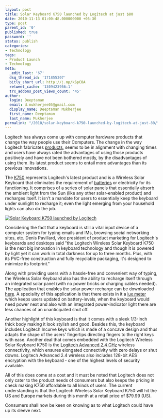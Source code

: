 ```yaml
---
layout: post
title: Solar Keyboard K750 launched by Logitech at just $80
date: 2010-11-13 01:00:48.000000000 +05:30
type: post
parent_id: '0'
published: true
password: ''
status: publish
categories:
- Technology
tags:
- Product Launch
- Technology
meta:
  _edit_last: '67'
  dsq_thread_id: '171855307'
  bitly_short_url: http://j.mp/kSpCOA
  retweet_cache: '1309423956:1'
  trx_addons_post_views_count: '45'
author:
  login: Deeptaman
  email: d.mukherjee05@gmail.com
  display_name: Deeptaman Mukherjee
  first_name: Deeptaman
  last_name: Mukherjee
permalink: "/2010/solar-keyboard-k750-launched-by-logitech-at-just-80/"
---
```

<p>Logitech has always come up with computer hardware products that change the way people use their Computers. The change in the way Logitech fabricates <a href="http://www.logitech.com/en-us/349/7073">products</a>, seems to be in alignment with changing times and users have always rated the advantages of using those products positively and have not been bothered mostly, by the disadvantages of using them. Its latest product seems to entail more advantages than its previous innovations. </p>
<p>The <a href="http://www.logitech.com/en-us/keyboards/keyboard/devices/k750-keyboard">K750</a> represents Logitech's latest product and is a Wireless Solar Keyboard that eliminates the requirement of <a href="http://www.logitech.com/en-us/keyboards/keyboard/devices/6007">batteries</a> or electricity for its functioning. It comprises of a series of solar panels that essentially absorb the ambient light from the Sun (like any other solar-enabled product) and recharges itself. It isn't a mandate for users to essentially keep the keyboard under sunlight to recharge it; even the light emerging from your household lights can also do the job.</p>

<p><a href="http://www.logitech.com/en-us/keyboards/keyboard/devices/k750-keyboard"><img src="/static/2010/11/logitech-wireless-solar-keyboard-k750.jpg" alt="Solar Keyboard K750 launched by Logitech" style="alignright" /></a></p>
<p>Considering the fact that a keyboard is still a vital input device of a computer system for typing emails and IMs, browsing social networking sites, etc. Denis Pavillard, vice president of product marketing for Logitech's keyboards and desktops said "the Logitech Wireless Solar Keyboard K750 is the next big innovation in keyboard technology and though it is powered by light yet it can work in total darkness for up to three months. Plus, with its PVC-free construction and fully recyclable packaging, it's designed to minimize its footprint."</p>
<p>Along with providing users with a hassle-free and convenient way of typing, the Wireless Solar Keyboard also has the ability to recharge itself through an integrated solar panel (with no power bricks or charging cables needed). The application that enables the solar power recharge can be downloaded <a href="http://www.logitech.com/en-us/434/7454?osid=14&section=downloads">here</a>. A speciality of this application is that there exists in it a <a href="http://en.wikipedia.org/wiki/Lux">lux meter</a> which keeps users updated on battery-levels, when the keyboard would need power next and also with an integrated power-indicator light there are less chances of an unanticipated shut off. </p>
<p>Another highlight of this keyboard is that it comes with a sleek 1/3-Inch thick body making it look stylish and good. Besides this, the keyboard includes Logitech Incurve keys which is made of a concave design and thus adapts the shape of the users' fingertips directing fingers to the right keys with ease. Another deal that comes embedded with the Logitech Wireless Solar Keyboard K750 is the <a href="http://www.logitech.com/images/pdf/roem/Advanced_24_Unifying_FINAL070709.pdf">Logitech Advanced 2.4 GHz</a> wireless connectivity, which ensures elongated connectivity with zero delays or shut downs. Logitech Advanced 2.4 wireless also includes 128-bit AES encryption with the keyboard - one of the highest levels of security available. </p>
<p>All of this does come at a cost and it must be noted that Logitech does not only cater to the product needs of consumers but also keeps the pricing in check making K750 affordable to all kinds of users. The current understanding is that the Logitech Wireless Solar Keyboard K750 will hit the US and Europe markets during this month at a retail price of $79.99 (US). </p>
<p>Consumers shall now be keen on knowing as to what Logitech could have up its sleeve next.</p>
